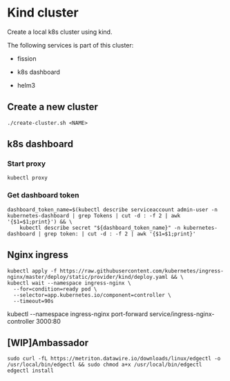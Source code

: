 # Kind cluster

Create a local k8s cluster using kind.

The following services is part of this cluster:

* fission

* k8s dashboard

* helm3

## Create a new cluster

```shell
./create-cluster.sh <NAME>
```

## k8s dashboard
### Start proxy

```shell
kubectl proxy
```

### Get dashboard token

```shell
dashboard_token_name=$(kubectl describe serviceaccount admin-user -n kubernetes-dashboard | grep Tokens | cut -d : -f 2 | awk '{$1=$1;print}') && \
    kubectl describe secret "${dashboard_token_name}" -n kubernetes-dashboard | grep token: | cut -d : -f 2 | awk '{$1=$1;print}'
```

## Nginx ingress

```shell
kubectl apply -f https://raw.githubusercontent.com/kubernetes/ingress-nginx/master/deploy/static/provider/kind/deploy.yaml && \
kubectl wait --namespace ingress-nginx \
  --for=condition=ready pod \
  --selector=app.kubernetes.io/component=controller \
  --timeout=90s
```

kubectl --namespace ingress-nginx port-forward service/ingress-nginx-controller 3000:80

## [WIP]Ambassador

```shell
sudo curl -fL https://metriton.datawire.io/downloads/linux/edgectl -o /usr/local/bin/edgectl && sudo chmod a+x /usr/local/bin/edgectl
edgectl install
```
